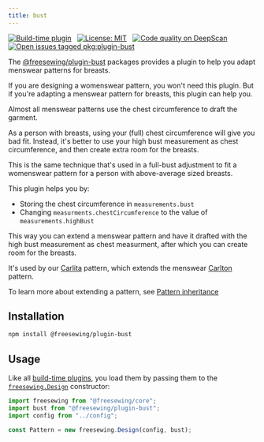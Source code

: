 ```yaml
---
title: bust
---
```


[![Build-time plugin](https://img.shields.io/badge/Type-build--time-purple.svg)](/plugins) &nbsp; [![License: MIT](https://img.shields.io/npm/l/@freesewing/plugin-bust.svg?label=License)](https://www.npmjs.com/package/@freesewing/plugin-bust) &nbsp; [![Code quality on DeepScan](https://deepscan.io/api/teams/2114/projects/2993/branches/23256/badge/grade.svg)](https://deepscan.io/dashboard#view=project&tid=2114&pid=2993&bid=23256) &nbsp; [![Open issues tagged pkg:plugin-bust](https://img.shields.io/github/issues/freesewing/freesewing/pkg:plugin-bust.svg?label=Issues)](https://github.com/freesewing/freesewing/issues?q=is%3Aissue+is%3Aopen+label%3Apkg%3Aplugin-bust)

The [@freesewing/plugin-bust](/packages/plugin-bust) packages provides a plugin to help you adapt menswear patterns for breasts.

If you are designing a womenswear pattern, you won't need this plugin. But if you're adapting a menswear pattern for breasts, this plugin can help you.

Almost all menswear patterns use the chest circumference to draft the garment.

As a person with breasts, using your (full) chest circumference will give you bad fit. Instead, it's better to use your high bust measurement as chest circumference, and then create extra room for the breasts.

This is the same technique that's used in a full-bust adjustment to fit a womenswear pattern for a person with above-average sized breasts.

This plugin helps you by:

- Storing the chest circumference in `measurements.bust`
- Changing `measurments.chestCircumference` to the value of `measurements.highBust`

This way you can extend a menswear pattern and have it drafted with the high bust measurement as chest measurment, after which you can create room for the breasts.

It's used by our [Carlita](/packages/carlita) pattern, which extends the menswear [Carlton](/packages/carlton) pattern.

<tip>

To learn more about extending a pattern, see [Pattern inheritance](/advanced/inheritance)

</Tip>

## Installation

```bash
npm install @freesewing/plugin-bust
```

## Usage

Like all [build-time plugins](/plugins#build-time-plugins), you load them by passing them to the [`freesewing.Design`](/api#design) constructor:

```js
import freesewing from "@freesewing/core";
import bust from "@freesewing/plugin-bust";
import config from "../config";

const Pattern = new freesewing.Design(config, bust);
```